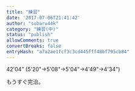 ```yaml
---
title: "練習"
date: '2017-07-06T21:41:42'
author: "subaru44k"
category: "練習(中)"
status: "publish"
allowComments: true
convertBreaks: false
entryHash: "a7a2ae1fcf3c3cd445fff48bf795cb84"
---
```

42'04"
(5'20"→5'08"→5'04"→4'49"→4'34")

もうすぐ完治。
